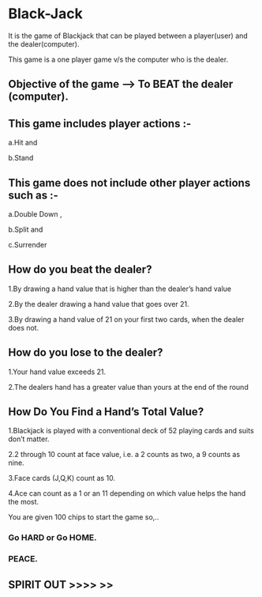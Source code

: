 # Black-Jack
It is the game of Blackjack that can be played between a player(user) and the dealer(computer).

This game is a one player game v/s the computer who is the dealer.

## Objective of the game --> To BEAT the dealer (computer). 

## This game includes player actions :-

a.Hit and

b.Stand

## This game does not include other player actions such as :-

a.Double Down ,

b.Split and

c.Surrender

## How do you beat the dealer?

1.By drawing a hand value that is higher than the dealer’s hand value

2.By the dealer drawing a hand value that goes over 21.

3.By drawing a hand value of 21 on your first two cards, when the dealer does not.

## How do you lose to the dealer? 

1.Your hand value exceeds 21.

2.The dealers hand has a greater value than yours at the end of the round

## How Do You Find a Hand’s Total Value?

1.Blackjack is played with a conventional deck of 52 playing cards and suits don’t matter.

2.2 through 10 count at face value, i.e. a 2 counts as two, a 9 counts as nine.

3.Face cards (J,Q,K) count as 10.

4.Ace can count as a 1 or an 11 depending on which value helps the hand the most.

You are given 100 chips to start the game so,..
### Go HARD or Go HOME.

### PEACE.

## SPIRIT OUT >>>> >>
